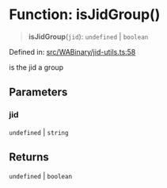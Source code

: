 # Function: isJidGroup()

> **isJidGroup**(`jid`): `undefined` \| `boolean`

Defined in: [src/WABinary/jid-utils.ts:58](https://github.com/Fokusdotid/Baileys/blob/4c54e9ae0a9f37422d51e97c3454891bf06f36e1/src/WABinary/jid-utils.ts#L58)

is the jid a group

## Parameters

### jid

`undefined` | `string`

## Returns

`undefined` \| `boolean`
